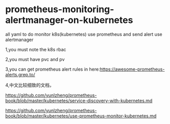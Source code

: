 # prometheus-monitoring-alertmanager-on-kubernetes
all yaml to do monitor k8s(kubernetes) use prometheus and send alert  use alertmanager


1,you must note the k8s rbac

2,you must have pvc and pv

3,you can get prometheus alert rules in here:https://awesome-prometheus-alerts.grep.to/


4,中文比较细致的文档，

https://github.com/yunlzheng/prometheus-book/blob/master/kubernetes/service-discovery-with-kubernetes.md

https://github.com/yunlzheng/prometheus-book/blob/master/kubernetes/use-prometheus-monitor-kubernetes.md
